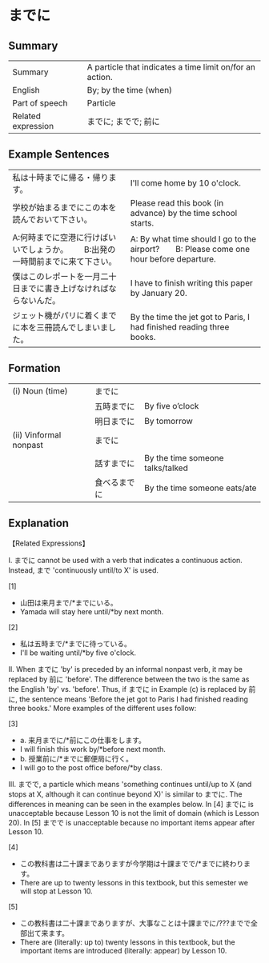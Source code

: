 # までに

## Summary

<table><tr>   <td>Summary</td>   <td>A particle that indicates a time limit on/for an action.</td></tr><tr>   <td>English</td>   <td>By; by the time (when)</td></tr><tr>   <td>Part of speech</td>   <td>Particle</td></tr><tr>   <td>Related expression</td>   <td>までに; までで; 前に</td></tr></table>

## Example Sentences

<table><tr>   <td>私は十時までに帰る・帰ります。</td>   <td>I'll come home by 10 o'clock.</td></tr><tr>   <td>学校が始まるまでにこの本を読んでおいて下さい。</td>   <td>Please read this book (in advance) by the time school starts.</td></tr><tr>   <td>A:何時までに空港に行けばいいでしょうか。  B:出発の一時間前までに来て下さい。</td>   <td>A: By what time should I go to the airport?&emsp;&emsp;B: Please come one hour before departure.</td></tr><tr>   <td>僕はこのレポートを一月二十日までに書き上げなければならないんだ。</td>   <td>I have to finish writing this paper by January 20.</td></tr><tr>   <td>ジェット機がパリに着くまでに本を三冊読んでしまいました。</td>   <td>By the time the jet got to Paris, I had finished reading three books.</td></tr></table>

## Formation

<table class="table"> <tbody><tr class="tr head"> <td class="td"><span class="numbers">(i)</span> <span> <span class="bold">Noun (time)</span> </span></td> <td class="td"><span class="concept">までに</span> </td> <td class="td"><span>&nbsp;</span></td> </tr> <tr class="tr"> <td class="td"><span>&nbsp;</span></td> <td class="td"><span>五時<span class="concept">までに</span></span> </td> <td class="td"><span>By    five o’clock</span></td> </tr> <tr class="tr"> <td class="td"><span>&nbsp;</span></td> <td class="td"><span>明日<span class="concept">までに</span></span> </td> <td class="td"><span>By    tomorrow</span></td> </tr> <tr class="tr head"> <td class="td"><span class="numbers">(ii)</span> <span> <span class="bold">Vinformal nonpast</span></span></td> <td class="td"><span class="concept">までに</span> </td> <td class="td"><span>&nbsp;</span></td> </tr> <tr class="tr"> <td class="td"><span>&nbsp;</span></td> <td class="td"><span>話す<span class="concept">までに</span></span> </td> <td class="td"><span>By    the time someone talks/talked</span></td> </tr> <tr class="tr"> <td class="td"><span>&nbsp;</span></td> <td class="td"><span>食べる<span class="concept">までに</span></span> </td> <td class="td"><span>By    the time someone eats/ate</span></td> </tr></tbody></table>

## Explanation

<p>【Related Expressions】</p>  <p>I. <span class="cloze">までに</span> cannot be used with a verb that indicates a continuous action. Instead, まで 'continuously until/to X' is used.</p>  <p>[1]</p>  <ul> <li>山田は来月まで/*<span class="cloze">までに</span>いる。</li> <li>Yamada will stay here until/*by next month.</li> </ul>  <p>[2]</p>  <ul> <li>私は五時まで/*<span class="cloze">までに</span>待っている。</li> <li>I'll be waiting until/*by five o'cIock.</li> </ul>  <p>II. When <span class="cloze">までに</span> 'by' is preceded by an informal nonpast verb, it may be replaced by 前に 'before'. The difference between the two is the same as the English 'by' vs. 'before'. Thus, if <span class="cloze">までに</span> in Example (c) is replaced by 前に, the sentence means 'Before the jet got to Paris I had finished reading three books.' More examples of the different uses follow:</p>  <p>[3]</p>  <ul> <li>a. 来月<span class="cloze">までに</span>/*前にこの仕事をします。</li> <li>I will finish this work by/*before next month.</li> <div class="divide"></div> <li>b. 授業前に/*<span class="cloze">までに</span>郵便局に行く。</li> <li>I will go to the post office before/*by class.</li> </ul>  <p>III. までで, a particle which means 'something continues until/up to X (and stops at X, although it can continue beyond X)' is similar to <span class="cloze">までに</span>. The differences in meaning can be seen in the examples below. In [4] <span class="cloze">までに</span> is unacceptable because Lesson 10 is not the limit of domain (which is Lesson 20). In [5] までで is unacceptable because no important items appear after Lesson 10.</p>  <p>[4]</p>  <ul> <li>この教科書は二十課までありますが今学期は十課までで/*<span class="cloze">までに</span>終わります。</li> <li>There are up to twenty lessons in this textbook, but this semester we will stop at Lesson 10.</li> </ul>  <p>[5]</p>  <ul> <li>この教科書は二十課までありますが、大事なことは十課<span class="cloze">までに</span>/???までで全部出て来ます。</li> <li>There are (literally: up to) twenty lessons in this textbook, but the important items are introduced (literally: appear) by Lesson 10.</li> </ul>

